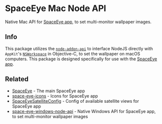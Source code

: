 # SpaceEye Mac Node API

Native Mac API for [SpaceEye app](https://github.com/KYDronePilot/SpaceEye), to
set multi-monitor wallpaper images.

## Info

This package utilizes the
[`node-addon-api`](https://github.com/nodejs/node-addon-api) to interface NodeJS
directly with `AppKit`'s
[`NSWorkspace`](https://developer.apple.com/documentation/appkit/nsworkspace?language=objc)
in Objective-C, to set the wallpaper on macOS computers. This package is
designed specifically for use with the [SpaceEye
app](https://github.com/KYDronePilot/SpaceEye).

## Related

- [SpaceEye](https://github.com/KYDronePilot/SpaceEye) - The main SpaceEye app
- [space-eye-icons](https://github.com/KYDronePilot/space-eye-icons) - Icons for
  SpaceEye app
- [SpaceEyeSatelliteConfig](https://github.com/KYDronePilot/SpaceEyeSatelliteConfig) -
  Config of available satellite views for SpaceEye app
- [space-eye-windows-node-api](https://github.com/KYDronePilot/space-eye-windows-node-api) -
  Native Windows API for SpaceEye app, to set multi-monitor wallpaper images
